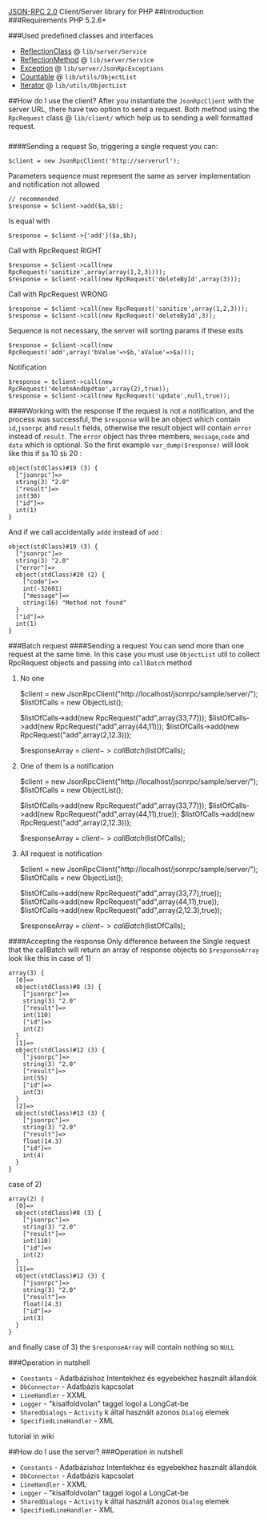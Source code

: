 [﻿JSON-RPC 2.0](http://groups.google.com/group/json-rpc/web/json-rpc-2-0) Client/Server library for PHP
##Introduction
###Requirements
PHP 5.2.6+

###Used predefined classes and interfaces
 - [ReflectionClass](http://www.php.net/manual/en/class.reflectionclass.php) @ `lib/server/Service`
 - [ReflectionMethod](http://www.php.net/manual/en/class.reflectionmethod.php) @ `lib/server/Service`
 - [Exception](http://www.php.net/manual/en/class.exception.php) @ `lib/server/JsonRpcExceptions`
 - [Countable](http://www.php.net/manual/en/class.countable.php) @ `lib/utils/ObjectList` 
 - [Iterator](http://www.php.net/manual/en/class.iterator.php) @ `lib/utils/ObjectList`

##How do I use the client?
After you instantiate the `JsonRpcClient` with the server URL, there have two option to send a request. Both method using the `RpcRequest` class @ `lib/client/` which help us to sending a well formatted request.
### 
####Sending a request
So, triggering a single request you can:

    $client = new JsonRpcClient('http://serverurl');

Parameters sequence must represent the same as server implementation and notification not allowed

    // recommended
    $response = $client->add($a,$b);

Is equal with

    $response = $client->{'add'}($a,$b);

Call with RpcRequest RIGHT 

    $response = $client->call(new RpcRequest('sanitize',array(array(1,2,3))));
    $response = $client->call(new RpcRequest('deleteById',array(3)));

Call with RpcRequest WRONG

    $response = $client->call(new RpcRequest('sanitize',array(1,2,3)));
    $response = $client->call(new RpcRequest('deleteById',3));

Sequence is not necessary, the server will sorting params if these exits

    $response = $client->call(new RpcRequest('add',array('bValue'=>$b,'aValue'=>$a)));

Notification

    $response = $client->call(new RpcRequest('deleteAndUpdtae',array(2),true));
    $response = $client->call(new RpcRequest('update',null,true));


####Working with the response
If the request is not a notification, and the process was successful, the `$response` will be an object which contain `id`,`jsonrpc` and `result` fields, otherwise the result object will contain `error` instead of `result`. The `error` object has three members, `message`,`code` and `data` which is optional. So the first example `var_dump($response)` will look like this if `$a` 10 `$b` 20 :

    object(stdClass)#19 (3) {
      ["jsonrpc"]=>
      string(3) "2.0"
      ["result"]=>
      int(30)
      ["id"]=>
      int(1)
    }

And if we call accidentally `addd` instead of `add` :

    object(stdClass)#19 (3) {
      ["jsonrpc"]=>
      string(3) "2.0"
      ["error"]=>
      object(stdClass)#20 (2) {
        ["code"]=>
        int(-32601)
        ["message"]=>
        string(16) "Method not found"
      }
      ["id"]=>
      int(1)
    }

###Batch request
####Sending a request
You can send more than one request at the same time. In this case you must use `ObjectList` util to collect RpcRequest objects and passing into `callBatch` method

1) No one

    $client = new JsonRpcClient("http://localhost/jsonrpc/sample/server/");
    $listOfCalls = new ObjectList();

    $listOfCalls->add(new RpcRequest("add",array(33,77)));
    $listOfCalls->add(new RpcRequest("add",array(44,11)));
    $listOfCalls->add(new RpcRequest("add",array(2,12.3)));

    $responseArray = $client->callBatch($listOfCalls);

2) One of them is a notification

    $client = new JsonRpcClient("http://localhost/jsonrpc/sample/server/");
    $listOfCalls = new ObjectList();

    $listOfCalls->add(new RpcRequest("add",array(33,77)));
    $listOfCalls->add(new RpcRequest("add",array(44,11),true));
    $listOfCalls->add(new RpcRequest("add",array(2,12.3)));

    $responseArray = $client->callBatch($listOfCalls);

3) All request is notification

    $client = new JsonRpcClient("http://localhost/jsonrpc/sample/server/");
    $listOfCalls = new ObjectList();

    $listOfCalls->add(new RpcRequest("add",array(33,77),true));
    $listOfCalls->add(new RpcRequest("add",array(44,11),true));
    $listOfCalls->add(new RpcRequest("add",array(2,12.3),true));

    $responseArray = $client->callBatch($listOfCalls);

####Accepting the response
Only difference between the Single request that the callBatch will return an array of response objects so `$responseArray` look like this in case of 1)

    array(3) {
      [0]=>
      object(stdClass)#8 (3) {
        ["jsonrpc"]=>
        string(3) "2.0"
        ["result"]=>
        int(110)
        ["id"]=>
        int(2)
      }
      [1]=>
      object(stdClass)#12 (3) {
        ["jsonrpc"]=>
        string(3) "2.0"
        ["result"]=>
        int(55)
        ["id"]=>
        int(3)
      }
      [2]=>
      object(stdClass)#13 (3) {
        ["jsonrpc"]=>
        string(3) "2.0"
        ["result"]=>
        float(14.3)
        ["id"]=>
        int(4)
      }
    }

case of 2)

    array(2) {
      [0]=>
      object(stdClass)#8 (3) {
        ["jsonrpc"]=>
        string(3) "2.0"
        ["result"]=>
        int(110)
        ["id"]=>
        int(2)
      }
      [1]=>
      object(stdClass)#12 (3) {
        ["jsonrpc"]=>
        string(3) "2.0"
        ["result"]=>
        float(14.3)
        ["id"]=>
        int(3)
      }
    }

and finally case of 3) the `$responseArray` will contain nothing so `NULL`

###Operation in nutshell
 - `Constants` - Adatbázishoz Intentekhez és egyebekhez használt állandók
 - `DbConnector` - Adatbázis kapcsolat
 - `LineHandler` - XXML
 - `Logger` - "kisalfoldvolan" taggel logol a LongCat-be
 - `SharedDialogs` - `Activity` k által használt azonos `Dialog` elemek
 - `SpecifiedLineHandler` - XML

tutorial in wiki

##How do I use the server?
###Operation in nutshell
 - `Constants` - Adatbázishoz Intentekhez és egyebekhez használt állandók
 - `DbConnector` - Adatbázis kapcsolat
 - `LineHandler` - XXML
 - `Logger` - "kisalfoldvolan" taggel logol a LongCat-be
 - `SharedDialogs` - `Activity` k által használt azonos `Dialog` elemek
 - `SpecifiedLineHandler` - XML